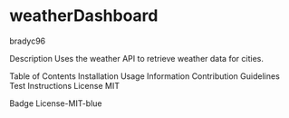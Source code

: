 # weatherDashboard

bradyc96

Description
Uses the weather API to retrieve weather data for cities.

Table of Contents
Installation
Usage Information
Contribution Guidelines
Test Instructions
License
MIT

Badge
License-MIT-blue
